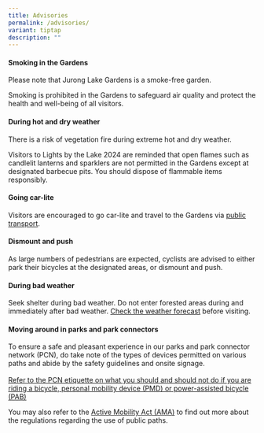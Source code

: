 ```yaml
---
title: Advisories
permalink: /advisories/
variant: tiptap
description: ""
---
```

<h4><strong>Smoking in the Gardens</strong></h4>
<p>Please note that Jurong Lake Gardens is a smoke-free garden.</p>
<p>Smoking is prohibited in the Gardens to safeguard air quality and protect
the health and well-being of all visitors.</p>
<h4><strong>During hot and dry weather</strong></h4>
<p>There is a risk of vegetation fire during extreme hot and dry weather.</p>
<p>Visitors to Lights by the Lake 2024 are reminded that open flames such
as candlelit lanterns and sparklers are not permitted in the Gardens except
at designated barbecue pits. You should dispose of flammable items responsibly.</p>
<h4><strong>Going car-lite</strong></h4>
<p>Visitors are encouraged to go car-lite and travel to the Gardens via
<a href="/getting-here/" rel="noopener nofollow" target="_blank">public transport</a>.</p>
<h4><strong>Dismount and push</strong></h4>
<p>As large numbers of pedestrians are expected, cyclists are advised to
either park their bicycles at the designated areas, or dismount and push.</p>
<h4><strong>During bad weather</strong></h4>
<p>Seek shelter during bad weather. Do not enter forested areas during and
immediately after bad weather. <a href="http://www.weather.gov.sg/home/" rel="noopener noreferrer" target="_blank"><u>Check the weather forecast</u></a> before
visiting.</p>
<h4><strong>Moving around in parks and park connectors</strong></h4>
<p>To ensure a safe and pleasant experience in our parks and park connector
network (PCN), do take note of the types of devices permitted on various
paths and abide by the safety guidelines and onsite signage.
<br>
<br><a href="https://pcn.nparks.gov.sg/sharingpcn/" class="arrow-link" rel="noopener noreferrer nofollow" target="new">Refer to the PCN etiquette on what you should and should not do if you are riding a bicycle, personal mobility device (PMD) or power-assisted bicycle (PAB)</a>
</p>
<p>You may also refer to the <a href="https://sso.agc.gov.sg/Act/AMA2017" rel="noopener noreferrer" target="new"><u>Active Mobility Act (AMA)</u></a> to
find out more about the regulations regarding the use of public paths.</p>